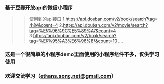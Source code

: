 ### 基于豆瓣开放api的微信小程序

>>使用到的api接口
1.https://api.douban.com/v2/book/search?tag=小说&count=4
2.https://api.douban.com/v2/movie/search?tag=%E5%96%9C%E5%89%A7&count=4
3.https://api.douban.com/v2/book/search?tag=%E6%95%A3%E6%96%87&count=10
....
### 这是一个很简单的小程序demo里面使用的小程序组件不多，仅供学习使用

### 欢迎交流学习（ethans.song.net@gmail.com）

